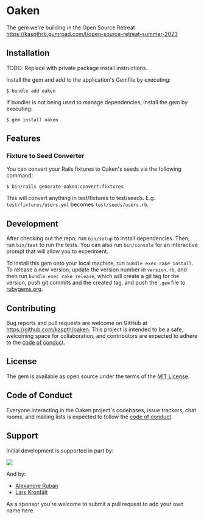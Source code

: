 # Oaken

The gem we're building in the Open Source Retreat https://kaspthrb.gumroad.com/l/open-source-retreat-summer-2023

## Installation

TODO: Replace with private package install instructions.

Install the gem and add to the application's Gemfile by executing:

    $ bundle add oaken

If bundler is not being used to manage dependencies, install the gem by executing:

    $ gem install oaken

## Features

### Fixture to Seed Converter

You can convert your Rails fixtures to Oaken's seeds via the following command:

    $ bin/rails generate oaken:convert:fixtures

This will convert anything in test/fixtures to test/seeds. E.g. `test/fixtures/users.yml` becomes `test/seeds/users.rb`.

## Development

After checking out the repo, run `bin/setup` to install dependencies. Then, run `bin/test` to run the tests. You can also run `bin/console` for an interactive prompt that will allow you to experiment.

To install this gem onto your local machine, run `bundle exec rake install`. To release a new version, update the version number in `version.rb`, and then run `bundle exec rake release`, which will create a git tag for the version, push git commits and the created tag, and push the `.gem` file to [rubygems.org](https://rubygems.org).

## Contributing

Bug reports and pull requests are welcome on GitHub at https://github.com/kaspth/oaken. This project is intended to be a safe, welcoming space for collaboration, and contributors are expected to adhere to the [code of conduct](https://github.com/kaspth/oaken/blob/main/CODE_OF_CONDUCT.md).

## License

The gem is available as open source under the terms of the [MIT License](https://opensource.org/licenses/MIT).

## Code of Conduct

Everyone interacting in the Oaken project's codebases, issue trackers, chat rooms, and mailing lists is expected to follow the [code of conduct](https://github.com/kaspth/oaken/blob/main/CODE_OF_CONDUCT.md).

## Support

Initial development is supported in part by:

<a href="https://arrows.to">
 <img src="https://user-images.githubusercontent.com/56947/258236465-06c692a7-738e-44bd-914e-fecc697317ce.png" />
</a>

And by:

- [Alexandre Ruban](https://github.com/alexandreruban)
- [Lars Kronfält](https://github.com/larkro)

As a sponsor you're welcome to submit a pull request to add your own name here.
